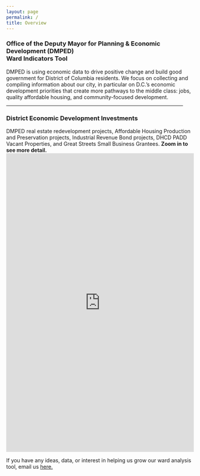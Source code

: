 ```yaml
---
layout: page
permalink: /
title: Overview
---
```


<h3>
Office of the Deputy Mayor for Planning & Economic Development (DMPED) <br/> Ward Indicators Tool
</h3>

DMPED is using economic data to drive positive change and build good government for District of Columbia residents. We focus on collecting and compiling information about our city, in particular on D.C.’s economic development priorities that create more pathways to the middle class: jobs, quality affordable housing, and community-focused development.

<hr style="width: 475px; margin:1em 0">
<h3>District Economic Development Investments</h3>
DMPED real estate redevelopment projects, Affordable Housing Production and Preservation projects, Industrial Revenue Bond projects, DHCD PADD Vacant Properties, and Great Streets Small Business Grantees.
<b>Zoom in to see more detail.</b>

<iframe width="100%" height="800px" src="http://dcgis.maps.arcgis.com/apps/MapSeries/index.html?appid=8758a3a5b8034f89aba571b1be018dbb" frameborder="0" scrolling="no"></iframe>

If you have any ideas, data, or interest in helping us grow our ward analysis tool, email us <a href="mailto:dmped.econintel@dc.gov">here.

